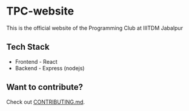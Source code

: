 # TPC-website

This is the official website of the Programming Club at IIITDM Jabalpur

## Tech Stack

- Frontend - React
- Backend - Express (nodejs)

## Want to contribute?

Check out [CONTRIBUTING.md](CONTRIBUTING.md).
